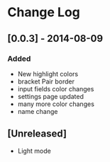 # Change Log

## [0.0.3] - 2014-08-09

### Added

- New highlight colors
- bracket Pair border
- input fields color changes
- settings page updated
- many more color changes
- name change

## [Unreleased]

- Light mode
